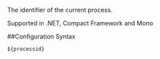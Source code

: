 The identifier of the current process. 

Supported in .NET, Compact Framework and Mono

##Configuration Syntax
```
${processid}
```